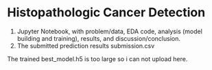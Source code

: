 # Histopathologic Cancer Detection
1. Jupyter Notebook, with problem/data, EDA code, analysis (model building and training), results, and discussion/conclusion.
2. The submitted prediction results submission.csv

The trained best_model.h5 is too large so i can not upload here.
